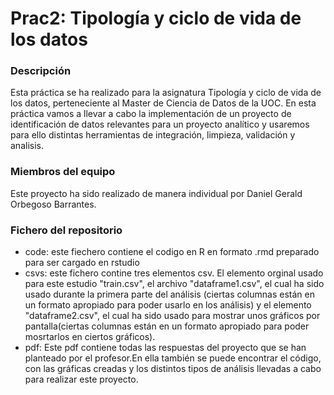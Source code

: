 # Prac2: Tipología y ciclo de vida de los datos

### Descripción

Esta práctica se ha realizado para la asignatura Tipología y ciclo de vida de los datos, perteneciente al Master de Ciencia de Datos de la UOC. En esta práctica vamos a llevar a cabo la implementación de un proyecto de identificación de datos relevantes para un proyecto analítico y usaremos para ello distintas herramientas de integración, limpieza, validación y analisis. 
### Miembros del equipo

Este proyecto ha sido realizado de manera individual por Daniel Gerald Orbegoso Barrantes.

### Fichero del repositorio

  + code: este fiechero contiene el codigo en R en formato .rmd preparado para ser cargado en rstudio
  + csvs: este fichero contine tres elementos csv. El elemento orginal usado para este estudio "train.csv", el archivo "dataframe1.csv", el cual ha sido usado durante la primera parte del análisis (ciertas columnas están en un formato apropiado para poder usarlo en los análisis) y el elemento "dataframe2.csv", el cual ha sido usado para mostrar unos gráficos por pantalla(ciertas columnas están en un formato apropiado para poder mosrtarlos en ciertos gráficos).
  + pdf: Este pdf contiene todas las respuestas del proyecto que se han planteado por el profesor.En ella también se puede encontrar el código, con las gráficas creadas y los distintos tipos de análisis llevadas a cabo para realizar este proyecto.

